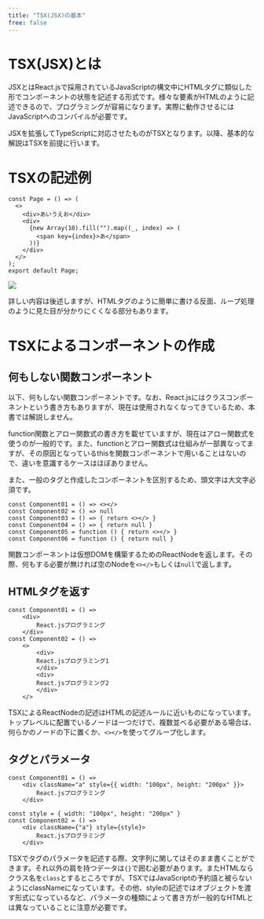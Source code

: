 ```yaml
---
title: "TSX(JSX)の基本"
free: false
---
```


# TSX(JSX)とは

JSXとはReact.jsで採用されているJavaScriptの構文中にHTMLタグに類似した形でコンポーネントの状態を記述する形式です。様々な要素がHTMLのように記述できるので、プログラミングが容易になります。実際に動作させるにはJavaScriptへのコンパイルが必要です。

JSXを拡張してTypeScriptに対応させたものがTSXとなります。以降、基本的な解説はTSXを前提に行います。

# TSXの記述例

```tsx
const Page = () => (
  <>
    <div>あいうえお</div>
    <div>
      {new Array(10).fill("").map((_, index) => (
        <span key={index}>あ</span>
      ))}
    </div>
  </>
);
export default Page;
```

![](https://storage.googleapis.com/zenn-user-upload/2ab835cf7e274d9f983682aa.png)

詳しい内容は後述しますが、HTMLタグのように簡単に書ける反面、ループ処理のように見た目が分かりにくくなる部分もあります。

# TSXによるコンポーネントの作成

## 何もしない関数コンポーネント

以下、何もしない関数コンポーネントです。なお、React.jsにはクラスコンポーネントという書き方もありますが、現在は使用されなくなってきているため、本書では解説しません。

function関数とアロー関数式の書き方を載せていますが、現在はアロー関数式を使うのが一般的です。また、functionとアロー関数式は仕組みが一部異なってますが、その原因となっているthisを関数コンポーネントで用いることはないので、違いを意識するケースはほぼありません。

また、一般のタグと作成したコンポーネントを区別するため、頭文字は大文字必須です。

```tsx
const Component01 = () => <></>
const Component02 = () => null
const Component03 = () => { return <></> }
const Component04 = () => { return null }
const Component05 = function () { return <></> }
const Component06 = function () { return null }
```

関数コンポーネントは仮想DOMを構築するためのReactNodeを返します。その際、何もする必要が無ければ空のNodeを`<></>`もしくは`null`で返します。

## HTMLタグを返す

```tsx
const Component01 = () =>
	<div>
	    React.jsプログラミング
	</div>
const Component02 = () =>
	<>
	    <div>
		React.jsプログラミング1
	    </div>
	    <div>
		React.jsプログラミング2
	    </div>
	</>
```

TSXによるReactNodeの記述はHTMLの記述ルールに近いものになっています。トップレベルに配置でいるノードは一つだけで、複数並べる必要がある場合は、何らかのノードの下に置くか、`<></>`を使ってグループ化します。

## タグとパラメータ

```tsx
const Component01 = () =>
    <div className="a" style={{ width: "100px", height: "200px" }}>
        React.jsプログラミング
    </div>

const style = { width: "100px", height: "200px" }
const Component02 = () =>
    <div className={"a"} style={style}>
        React.jsプログラミング
    </div>
```

TSXでタグのパラメータを記述する際、文字列に関してはそのまま書くことができます。それ以外の肩を持つデータは`{}`で囲む必要があります。またHTMLならクラス名を`class`とするところですが、TSXではJavaScriptの予約語と被らないようにclassNameになっています。その他、styleの記述ではオブジェクトを渡す形式になっているなど、パラメータの種類によって書き方が一般的なHTMLとは異なっていることに注意が必要です。